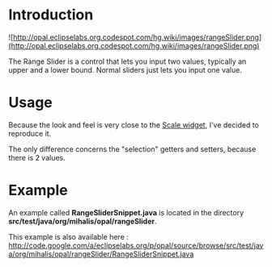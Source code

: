 # Introduction #
![http://opal.eclipselabs.org.codespot.com/hg.wiki/images/rangeSlider.png](http://opal.eclipselabs.org.codespot.com/hg.wiki/images/rangeSlider.png)

The Range Slider is a con­t­rol that lets you input two values, typically an upper and a lower bound. Normal sliders just lets you input one value.

# Usage #

Because the look and feel is very close to the [Scale widget](http://help.eclipse.org/helios/topic/org.eclipse.platform.doc.isv/reference/api/org/eclipse/swt/widgets/Scale.html), I've decided to reproduce it.

The only difference concerns the "selection" getters and setters, because there is 2 values.

# Example #

An example called **RangeSliderSnippet.java** is located in the directory **src/test/java/org/mihalis/opal/rangeSlider**.

This example is also available here : http://code.google.com/a/eclipselabs.org/p/opal/source/browse/src/test/java/org/mihalis/opal/rangeSlider/RangeSliderSnippet.java
